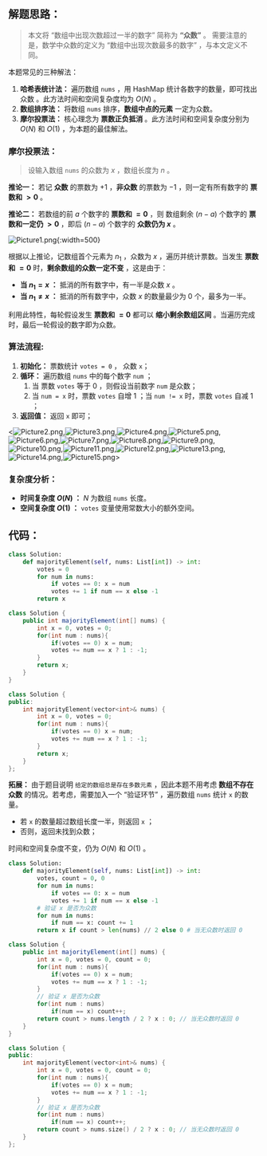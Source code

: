 ## 解题思路：

> 本文将 “数组中出现次数超过一半的数字” 简称为 **“众数”** 。
> 需要注意的是，数学中众数的定义为 “数组中出现次数最多的数字” ，与本文定义不同。

本题常见的三种解法：

1. **哈希表统计法：** 遍历数组 `nums` ，用 HashMap 统计各数字的数量，即可找出 众数 。此方法时间和空间复杂度均为 $O(N)$ 。
2. **数组排序法：** 将数组 `nums` 排序，**数组中点的元素** 一定为众数。
3. **摩尔投票法：** 核心理念为 **票数正负抵消** 。此方法时间和空间复杂度分别为 $O(N)$ 和 $O(1)$ ，为本题的最佳解法。

### 摩尔投票法：

> 设输入数组 `nums` 的众数为 $x$ ，数组长度为 $n$ 。

**推论一：** 若记 **众数** 的票数为 $+1$ ，**非众数** 的票数为 $-1$ ，则一定有所有数字的 **票数和 $> 0$** 。

**推论二：** 若数组的前 $a$ 个数字的 **票数和 $= 0$** ，则 数组剩余 $(n-a)$  个数字的 **票数和一定仍 $>0$** ，即后 $(n-a)$ 个数字的 **众数仍为 $x$** 。

![Picture1.png](https://pic.leetcode-cn.com/1603612327-bOQxzq-Picture1.png){:width=500}

根据以上推论，记数组首个元素为 $n_1$ ，众数为 $x$ ，遍历并统计票数。当发生 **票数和 $= 0$** 时，**剩余数组的众数一定不变** ，这是由于：

- **当 $n_1 = x$ ：** 抵消的所有数字中，有一半是众数 $x$ 。
- **当 $n_1 \neq x$ ：** 抵消的所有数字中，众数 $x$ 的数量最少为 0 个，最多为一半。

利用此特性，每轮假设发生 **票数和 $= 0$** 都可以 **缩小剩余数组区间** 。当遍历完成时，最后一轮假设的数字即为众数。

### 算法流程:

1. **初始化：** 票数统计 `votes = 0` ， 众数 `x`；
2. **循环：** 遍历数组 `nums` 中的每个数字 `num` ；
   1. 当 票数 `votes` 等于 0 ，则假设当前数字 `num` 是众数；
   2. 当 `num = x` 时，票数 `votes` 自增 1 ；当 `num != x` 时，票数 `votes` 自减 1 ；
3. **返回值：** 返回 `x` 即可；

<![Picture2.png](https://pic.leetcode-cn.com/1603612327-mqrUIY-Picture2.png),![Picture3.png](https://pic.leetcode-cn.com/1603612327-MfsWQB-Picture3.png),![Picture4.png](https://pic.leetcode-cn.com/1603612327-dhVmEY-Picture4.png),![Picture5.png](https://pic.leetcode-cn.com/1603612327-QdHZir-Picture5.png),![Picture6.png](https://pic.leetcode-cn.com/1603612327-WWGfIa-Picture6.png),![Picture7.png](https://pic.leetcode-cn.com/1603612327-WvtbDg-Picture7.png),![Picture8.png](https://pic.leetcode-cn.com/1603612327-qbANWt-Picture8.png),![Picture9.png](https://pic.leetcode-cn.com/1603612327-FyPKfT-Picture9.png),![Picture10.png](https://pic.leetcode-cn.com/1603612327-wbGYtp-Picture10.png),![Picture11.png](https://pic.leetcode-cn.com/1603612327-sLvIAG-Picture11.png),![Picture12.png](https://pic.leetcode-cn.com/1603612327-wYupjD-Picture12.png),![Picture13.png](https://pic.leetcode-cn.com/1603612327-fSpbfK-Picture13.png),![Picture14.png](https://pic.leetcode-cn.com/1603612327-ccBkhy-Picture14.png),![Picture15.png](https://pic.leetcode-cn.com/1603612327-yArPBb-Picture15.png)>

### 复杂度分析：

- **时间复杂度 $O(N)$ ：** $N$ 为数组 `nums` 长度。
- **空间复杂度 $O(1)$ ：** `votes` 变量使用常数大小的额外空间。

## 代码：

```Python []
class Solution:
    def majorityElement(self, nums: List[int]) -> int:
        votes = 0
        for num in nums:
            if votes == 0: x = num
            votes += 1 if num == x else -1
        return x
```

```Java []
class Solution {
    public int majorityElement(int[] nums) {
        int x = 0, votes = 0;
        for(int num : nums){
            if(votes == 0) x = num;
            votes += num == x ? 1 : -1;
        }
        return x;
    }
}
```

```C++ []
class Solution {
public:
    int majorityElement(vector<int>& nums) {
        int x = 0, votes = 0;
        for(int num : nums){
            if(votes == 0) x = num;
            votes += num == x ? 1 : -1;
        }
        return x;
    }
};
```

**拓展：** 由于题目说明 `给定的数组总是存在多数元素` ，因此本题不用考虑 **数组不存在众数** 的情况。若考虑，需要加入一个 “验证环节” ，遍历数组 `nums` 统计 `x` 的数量。

- 若 `x` 的数量超过数组长度一半，则返回 `x` ；
- 否则，返回未找到众数；

时间和空间复杂度不变，仍为 $O(N)$ 和 $O(1)$ 。

```Python []
class Solution:
    def majorityElement(self, nums: List[int]) -> int:
        votes, count = 0, 0
        for num in nums:
            if votes == 0: x = num
            votes += 1 if num == x else -1
        # 验证 x 是否为众数
        for num in nums:
            if num == x: count += 1
        return x if count > len(nums) // 2 else 0 # 当无众数时返回 0
```

```Java []
class Solution {
    public int majorityElement(int[] nums) {
        int x = 0, votes = 0, count = 0;
        for(int num : nums){
            if(votes == 0) x = num;
            votes += num == x ? 1 : -1;
        }
        // 验证 x 是否为众数
        for(int num : nums)
            if(num == x) count++;
        return count > nums.length / 2 ? x : 0; // 当无众数时返回 0
    }
}
```

```C++ []
class Solution {
public:
    int majorityElement(vector<int>& nums) {
        int x = 0, votes = 0, count = 0;
        for(int num : nums){
            if(votes == 0) x = num;
            votes += num == x ? 1 : -1;
        }
        // 验证 x 是否为众数
        for(int num : nums)
            if(num == x) count++;
        return count > nums.size() / 2 ? x : 0; // 当无众数时返回 0
    }
};
```